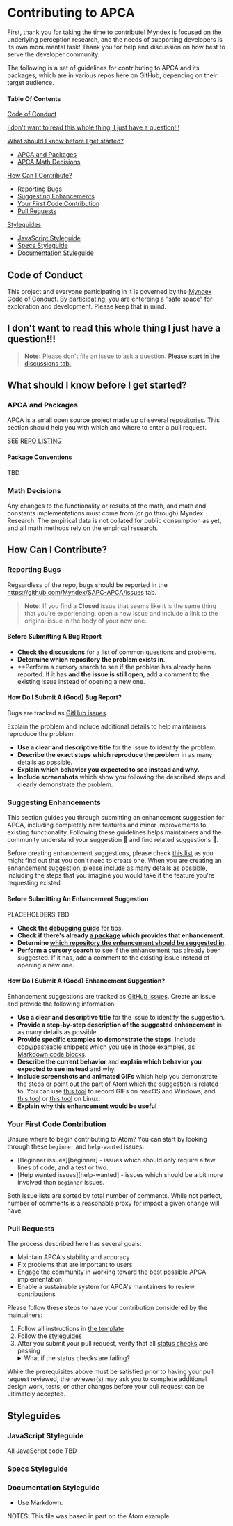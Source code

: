 # Contributing to APCA

First, thank you for taking the time to contribute! Myndex is focused on the underlying perception research, and the needs of supporting developers is its own monumental task! Thank you for help and discussion on how best to serve the developer community.

The following is a set of guidelines for contributing to APCA and its packages, which are in various repos here on GitHub, depending on their target audience.

#### Table Of Contents

[Code of Conduct](#code-of-conduct)

[I don't want to read this whole thing, I just have a question!!!](#i-dont-want-to-read-this-whole-thing-i-just-have-a-question)

[What should I know before I get started?](#what-should-i-know-before-i-get-started)
  * [APCA and Packages](#apca-and-packages)
  * [APCA Math Decisions](#math-decisions)

[How Can I Contribute?](#how-can-i-contribute)
  * [Reporting Bugs](#reporting-bugs)
  * [Suggesting Enhancements](#suggesting-enhancements)
  * [Your First Code Contribution](#your-first-code-contribution)
  * [Pull Requests](#pull-requests)

[Styleguides](#styleguides)
  * [JavaScript Styleguide](#javascript-styleguide)
  * [Specs Styleguide](#specs-styleguide)
  * [Documentation Styleguide](#documentation-styleguide)

## Code of Conduct

This project and everyone participating in it is governed by the [Myndex Code of Conduct](CODE_OF_CONDUCT.md). By participating, you are entereing a "safe space" for exploration and development. Please keep that in mind.

## I don't want to read this whole thing I just have a question!!!

> **Note:** Please don't file an issue to ask a question. [Please start in the discussions tab.](https://github.com/Myndex/SAPC-APCA/discussions) 

## What should I know before I get started?

### APCA and Packages

APCA is a small open source project made up of several [repositories](https://github.com/Myndex/SAPC-APCA/blob/master/repoList.md). This section should help you with which and where to enter a pull request.

SEE [REPO LISTING](https://github.com/Myndex/SAPC-APCA/blob/master/repoList.md)

#### Package Conventions

TBD

### Math Decisions

Any changes to the functionality or results of the math, and math and constants implementations must come from (or go through) Myndex Research. The empirical data is not collated for public consumption as yet, and all math methods rely on the empirical research.

## How Can I Contribute?

### Reporting Bugs

Regsardless of the repo, bugs should be reported in the https://github.com/Myndex/SAPC-APCA/issues tab.

> **Note:** If you find a **Closed** issue that seems like it is the same thing that you're experiencing, open a new issue and include a link to the original issue in the body of your new one.

#### Before Submitting A Bug Report

* **Check the [discussions](https://github.com/Myndex/SAPC-APCA/discussions)** for a list of common questions and problems.
* **Determine which repository the problem exists in**.
* **Perform a cursory search to see if the problem has already been reported. If it has **and the issue is still open**, add a comment to the existing issue instead of opening a new one.

#### How Do I Submit A (Good) Bug Report?

Bugs are tracked as [GitHub issues](https://guides.github.com/features/issues/).

Explain the problem and include additional details to help maintainers reproduce the problem:

* **Use a clear and descriptive title** for the issue to identify the problem.
* **Describe the exact steps which reproduce the problem** in as many details as possible. 
* **Explain which behavior you expected to see instead and why.**
* **Include screenshots** which show you following the described steps and clearly demonstrate the problem. 


### Suggesting Enhancements

This section guides you through submitting an enhancement suggestion for APCA, including completely new features and minor improvements to existing functionality. Following these guidelines helps maintainers and the community understand your suggestion :pencil: and find related suggestions :mag_right:.

Before creating enhancement suggestions, please check [this list](#before-submitting-an-enhancement-suggestion) as you might find out that you don't need to create one. When you are creating an enhancement suggestion, please [include as many details as possible](#how-do-i-submit-a-good-enhancement-suggestion), including the steps that you imagine you would take if the feature you're requesting existed.

#### Before Submitting An Enhancement Suggestion

PLACEHOLDERS TBD
* **Check the [debugging guide]()** for tips.
* **Check if there's already [a package]() which provides that enhancement.**
* **Determine [which repository the enhancement should be suggested in]().**
* **Perform a [cursory search]()** to see if the enhancement has already been suggested. If it has, add a comment to the existing issue instead of opening a new one.

#### How Do I Submit A (Good) Enhancement Suggestion?

Enhancement suggestions are tracked as [GitHub issues](https://guides.github.com/features/issues/). Create an issue and provide the following information:

* **Use a clear and descriptive title** for the issue to identify the suggestion.
* **Provide a step-by-step description of the suggested enhancement** in as many details as possible.
* **Provide specific examples to demonstrate the steps**. Include copy/pasteable snippets which you use in those examples, as [Markdown code blocks](https://help.github.com/articles/markdown-basics/#multiple-lines).
* **Describe the current behavior** and **explain which behavior you expected to see instead** and why.
* **Include screenshots and animated GIFs** which help you demonstrate the steps or point out the part of Atom which the suggestion is related to. You can use [this tool](https://www.cockos.com/licecap/) to record GIFs on macOS and Windows, and [this tool](https://github.com/colinkeenan/silentcast) or [this tool](https://github.com/GNOME/byzanz) on Linux.
* **Explain why this enhancement would be useful**

### Your First Code Contribution

Unsure where to begin contributing to Atom? You can start by looking through these `beginner` and `help-wanted` issues:

* [Beginner issues][beginner] - issues which should only require a few lines of code, and a test or two.
* [Help wanted issues][help-wanted] - issues which should be a bit more involved than `beginner` issues.

Both issue lists are sorted by total number of comments. While not perfect, number of comments is a reasonable proxy for impact a given change will have.


### Pull Requests

The process described here has several goals:

- Maintain APCA's stability and accuracy
- Fix problems that are important to users
- Engage the community in working toward the best possible APCA implementation
- Enable a sustainable system for APCA's maintainers to review contributions

Please follow these steps to have your contribution considered by the maintainers:

1. Follow all instructions in [the template](PULL_REQUEST_TEMPLATE.md)
2. Follow the [styleguides](#styleguides)
3. After you submit your pull request, verify that all [status checks](https://help.github.com/articles/about-status-checks/) are passing <details><summary>What if the status checks are failing?</summary>If a status check is failing, and you believe that the failure is unrelated to your change, please leave a comment on the pull request explaining why you believe the failure is unrelated. A maintainer will re-run the status check for you. If we conclude that the failure was a false positive, then we will open an issue to track that problem with our status check suite.</details>

While the prerequisites above must be satisfied prior to having your pull request reviewed, the reviewer(s) may ask you to complete additional design work, tests, or other changes before your pull request can be ultimately accepted.

## Styleguides

### JavaScript Styleguide

All JavaScript code TBD

### Specs Styleguide


### Documentation Styleguide

* Use Markdown.

NOTES: This file was based in part on the Atom example.



